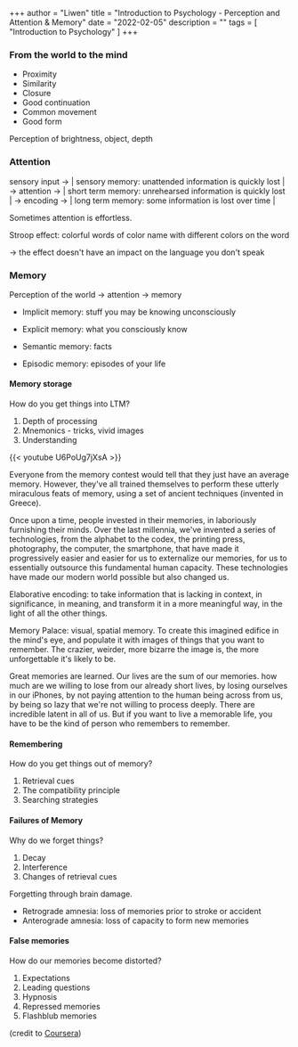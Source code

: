+++
author = "Liwen"
title = "Introduction to Psychology - Perception and Attention & Memory"
date = "2022-02-05"
description = ""
tags = [
    "Introduction to Psychology"
]
+++


### From the world to the mind
- Proximity
- Similarity
- Closure
- Good continuation
- Common movement
- Good form

Perception of brightness, object, depth

### Attention
sensory input -> | sensory memory: unattended information is quickly lost | ->
attention -> | short term memory: unrehearsed information is quickly lost | ->
encoding -> | long term memory: some information is lost over time |
  
Sometimes attention is effortless.

Stroop effect: colorful words of color name with different colors on the word

-> the effect doesn't have an impact on the language you don't speak

### Memory
Perception of the world -> attention -> memory

- Implicit memory: stuff you may be knowing unconsciously
- Explicit memory: what you consciously know

- Semantic memory: facts
- Episodic memory: episodes of your life

#### Memory storage
How do you get things into LTM?
1. Depth of processing
2. Mnemonics - tricks, vivid images
3. Understanding

{{< youtube U6PoUg7jXsA >}}

Everyone from the memory contest would tell that they just have an average memory. However, they've all trained themselves to perform these utterly miraculous feats of memory, using a set of ancient techniques (invented in Greece).

Once upon a time, people invested in their memories, in laboriously furnishing their minds. Over the last millennia, we've invented a series of technologies, from the alphabet to the codex, the printing press, photography, the computer, the smartphone, that have made it progressively easier and easier for us to externalize our memories, for us to essentially outsource this fundamental human capacity. These technologies have made our modern world possible but also changed us.

Elaborative encoding: to take information that is lacking in context, in significance, in meaning, and transform it in a more meaningful way, in the light of all the other things. 

Memory Palace: visual, spatial memory. To create this imagined edifice in the mind's eye, and populate it with images of things that you want to remember. The crazier, weirder, more bizarre the image is, the more unforgettable it's likely to be.

Great memories are learned. Our lives are the sum of our memories. how much are we willing to lose from our already short lives, by losing ourselves in our iPhones, by not paying attention to the human being across from us, by being so lazy that we're not willing to process deeply. There are incredible latent in all of us. But if you want to live a memorable life, you have to be the kind of person who remembers to remember.


#### Remembering
How do you get things out of memory?
1. Retrieval cues
2. The compatibility principle
3. Searching strategies

#### Failures of Memory
Why do we forget things?
1. Decay
2. Interference
3. Changes of retrieval cues

Forgetting through brain damage.
- Retrograde amnesia: loss of memories prior to stroke or accident
- Anterograde amnesia: loss of capacity to form new memories

#### False memories
How do our memories become distorted?
1. Expectations
2. Leading questions
3. Hypnosis
4. Repressed memories
5. Flashblub memories


(credit to [Coursera](https://www.coursera.org/learn/introduction-psychology/home/week/3))
